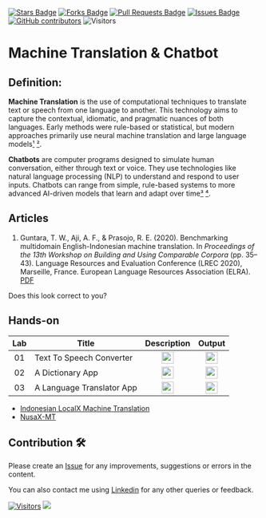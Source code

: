 <a href="https://github.com/drshahizan/special-topic-data-engineering/stargazers"><img src="https://img.shields.io/github/stars/drshahizan/special-topic-data-engineering" alt="Stars Badge"/></a>
<a href="https://github.com/drshahizan/special-topic-data-engineering/network/members"><img src="https://img.shields.io/github/forks/drshahizan/special-topic-data-engineering" alt="Forks Badge"/></a>
<a href="https://github.com/drshahizan/special-topic-data-engineering/pulls"><img src="https://img.shields.io/github/issues-pr/drshahizan/special-topic-data-engineering" alt="Pull Requests Badge"/></a>
<a href="https://github.com/drshahizan/special-topic-data-engineering/issues"><img src="https://img.shields.io/github/issues/drshahizan/special-topic-data-engineering" alt="Issues Badge"/></a>
<a href="https://github.com/drshahizan/special-topic-data-engineering/graphs/contributors"><img alt="GitHub contributors" src="https://img.shields.io/github/contributors/drshahizan/special-topic-data-engineering?color=2b9348"></a>
![Visitors](https://api.visitorbadge.io/api/visitors?path=https%3A%2F%2Fgithub.com%2Fdrshahizan%2Fspecial-topic-data-engineering&labelColor=%23d9e3f0&countColor=%23697689&style=flat)

# Machine Translation & Chatbot

## Definition:
**Machine Translation** is the use of computational techniques to translate text or speech from one language to another. This technology aims to capture the contextual, idiomatic, and pragmatic nuances of both languages. Early methods were rule-based or statistical, but modern approaches primarily use neural machine translation and large language models[¹](https://en.wikipedia.org/wiki/Machine_translation) [²](https://academic.oup.com/edited-volume/42643/chapter/358152716).

**Chatbots** are computer programs designed to simulate human conversation, either through text or voice. They use technologies like natural language processing (NLP) to understand and respond to user inputs. Chatbots can range from simple, rule-based systems to more advanced AI-driven models that learn and adapt over time[³](https://www.coursera.org/articles/what-is-a-chatbot) [⁴](https://link.springer.com/chapter/10.1007/978-3-030-49186-4_31).

## Articles
1. Guntara, T. W., Aji, A. F., & Prasojo, R. E. (2020). Benchmarking multidomain English-Indonesian machine translation. In *Proceedings of the 13th Workshop on Building and Using Comparable Corpora* (pp. 35–43). Language Resources and Evaluation Conference (LREC 2020), Marseille, France. European Language Resources Association (ELRA). [PDF](https://aclanthology.org/2020.bucc-1.6.pdf)

Does this look correct to you?

## Hands-on
| Lab | Title | Description | Output |
| :-----: | ----- | :------: | :------: |
| 01 | Text To Speech Converter  |<a href="https://github.com/drshahizan/learn-php/tree/main/lab/js/adv/lab4" ><img src="../images/folder_info.png" width="24px" height="24px" ></a> |<a href="https://drshahizan.github.io/lab/lab4/index.html" ><img src="../images/html64.png" width="24px" height="24px" ></a>|
| 02 | A Dictionary App |<a href="https://github.com/drshahizan/learn-php/tree/main/lab/js/adv/lab5" ><img src="../images/folder_info.png" width="24px" height="24px" ></a> |<a href="https://drshahizan.github.io/lab/lab5/index.html" ><img src="../images/html64.png" width="24px" height="24px" ></a>|
| 03 | A Language Translator App|<a href="https://github.com/drshahizan/learn-php/tree/main/lab/js/adv/lab6" ><img src="../images/folder_info.png" width="24px" height="24px" ></a> |<a href="https://drshahizan.github.io/lab/lab6/index.html" ><img src="../images/html64.png" width="24px" height="24px" ></a>|

- [Indonesian LocalX Machine Translation](https://github.com/zanuura/Indonesian-LocalX-Machine-Translation)
- [NusaX-MT](https://github.com/IndoNLP/nusax/tree/main/datasets/mt)

## Contribution 🛠️
Please create an [Issue](https://github.com/drshahizan/special-topic-data-engineering/issues) for any improvements, suggestions or errors in the content.

You can also contact me using [Linkedin](https://www.linkedin.com/in/drshahizan/) for any other queries or feedback.

[![Visitors](https://api.visitorbadge.io/api/visitors?path=https%3A%2F%2Fgithub.com%2Fdrshahizan&labelColor=%23697689&countColor=%23555555&style=plastic)](https://visitorbadge.io/status?path=https%3A%2F%2Fgithub.com%2Fdrshahizan)
![](https://hit.yhype.me/github/profile?user_id=81284918)





